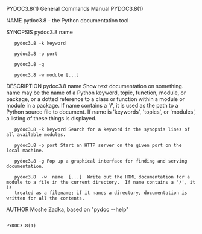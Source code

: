 PYDOC3.8(1)                                                   General Commands Manual                                                  PYDOC3.8(1)

NAME
       pydoc3.8 - the Python documentation tool

SYNOPSIS
       pydoc3.8 name

       pydoc3.8 -k keyword

       pydoc3.8 -p port

       pydoc3.8 -g

       pydoc3.8 -w module [...]

DESCRIPTION
       pydoc3.8  name  Show  text documentation on something.  name may be the name of a Python keyword, topic, function, module, or package, or a
       dotted reference to a class or function within a module or module in a package.  If name contains a '/', it is used as the path to a Python
       source file to document. If name is 'keywords', 'topics', or 'modules', a listing of these things is displayed.

       pydoc3.8 -k keyword Search for a keyword in the synopsis lines of all available modules.

       pydoc3.8 -p port Start an HTTP server on the given port on the local machine.

       pydoc3.8 -g Pop up a graphical interface for finding and serving documentation.

       pydoc3.8  -w  name  [...]  Write out the HTML documentation for a module to a file in the current directory.  If name contains a '/', it is
       treated as a filename; if it names a directory, documentation is written for all the contents.

AUTHOR
       Moshe Zadka, based on "pydoc --help"

                                                                                                                                       PYDOC3.8(1)
